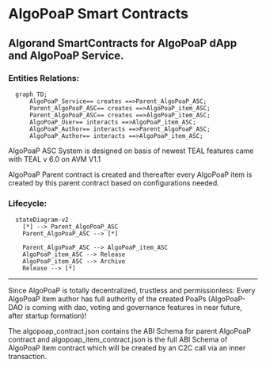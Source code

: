 # AlgoPoaP Smart Contracts
## Algorand SmartContracts for AlgoPoaP dApp and AlgoPoaP Service.


### Entities Relations:

```mermaid
  graph TD;
      AlgoPoaP_Service== creates ==>Parent_AlgoPoaP_ASC;
      Parent_AlgoPoaP_ASC== creates ==>AlgoPoaP_item_ASC;
      Parent_AlgoPoaP_ASC== creates ==>AlgoPoaP_item_ASC;
      AlgoPoaP_User== interacts ==>AlgoPoaP_item_ASC;
      AlgoPoaP_Author== interacts ==>Parent_AlgoPoaP_ASC;
      AlgoPoaP_Author== interacts ==>AlgoPoaP_item_ASC;
```

AlgoPoaP ASC System is designed on basis of newest TEAL features came with TEAL v 6.0 on AVM V1.1

AlgoPoaP Parent contract is created and thereafter every AlgoPoaP item is created by this parent contract based on configurations needed.

### Lifecycle:

```mermaid
  stateDiagram-v2
    [*] --> Parent_AlgoPoaP_ASC
    Parent_AlgoPoaP_ASC --> [*]

    Parent_AlgoPoaP_ASC --> AlgoPoaP_item_ASC
    AlgoPoaP_item_ASC --> Release
    AlgoPoaP_item_ASC --> Archive
    Release --> [*]
```
----



Since AlgoPoaP is totally decentralized, trustless and permissionless: Every AlgoPoaP item author has full authority of the created PoaPs (AlgoPoaP-DAO is coming with dao, voting and governance features in near future, after startup formation)!

The algopoap_contract.json contains the ABI Schema for parent AlgoPoaP contract and algopoap_item_contract.json is the full ABI Schema of AlgoPoaP item contract which will be created by an C2C call via an inner transaction.


